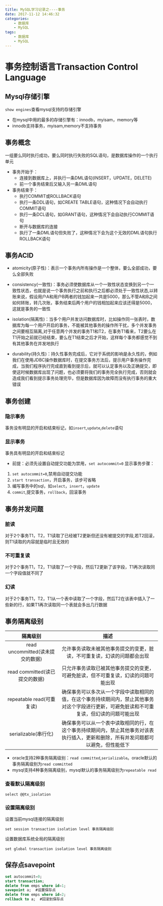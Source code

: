 ```yaml
---
title: MySQL学习记录之----事务
date: 2017-11-12 14:46:32
categories: 
    - 数据库
    - MySQL
tags: 
    - 数据库
    - MySQL 
---
```

# 事务控制语言Transaction Control Language
## Mysql存储引擎
`show engines`查看mysql支持的存储引擎
- 在mysql中用的最多的存储引擎有：innodb，myisam，memory等
- innodb支持事务，myisam,memory不支持事务
## 事务概念
 一组要么同时执行成功，要么同时执行失败的SQL语句，是数据库操作的一个执行单元
- 事务开始于：
    - 连接到数据库上，并执行一条DML语句(INSERT，UPDATE，DELETE)
    - 前一个事务结束后又输入另一条DML语句
- 事务结束于：
    - 执行COMMIT或ROLLBACK语句
    - 执行一条DDL语句，如CREATE TABLE语句，这种情况下会自动执行COMMIT语句
    - 执行一条DCL语句，如GRANT语句，这种情况下会自动执行COMMIT语句
    - 断开与数据库的连接
    - 执行了一条DML语句但失败了，这种情况下会为这个无效的DML语句执行ROLLBACK语句
## 事务ACID
- atomicity(原子性)：表示一个事务内所有操作是一个整体，要么全部成功，要么全部失败

- consistency(一致性)：事务必须使数据库从一个一致性状态变换到另一个一致性状态，也就是说一个事务执行之前和执行之后都必须处于一致性状态,以转账来说，假设用户A和用户B两者的钱加起来一共是5000，那么不管A和B之间如何转账，转几次账，事务结束后两个用户的钱相加起来应该还得是5000，这就是事务的一致性

- isolation(隔离性)：当多个用户并发访问数据库时，比如操作同一张表时，数据库为每一个用户开启的事务，不能被其他事务的操作所干扰，多个并发事务之间要相互隔离,对于任意两个并发的事务T1和T2，在事务T1看来，T2要么在T1开始之前就已经结束，要么在T1结束之后才开始，这样每个事务都感觉不到有其他事务在并发地执行

- durability(持久性)：持久性事务完成后，它对于系统的影响是永久性的，例如我们在使用JDBC操作数据库时，在提交事务方法后，提示用户事务操作完成，当我们程序执行完成直到看到提示后，就可以认定事务以及正确提交，即使这时候数据库出现了问题，也必须要将我们的事务完全执行完成，否则就会造成我们看到提示事务处理完毕，但是数据库因为故障而没有执行事务的重大错误
## 事务创建
### 隐示事务
事务没有明显的开启和结束标记，如`insert`,`update`,`delete`语句
### 显示事务
事务具有明显的开启和结束标记
- 前提：必须先设置自动提交功能为禁用，`set autocommit=0`
显示事务步骤：
1. `set autocommit=0`,禁用自动提交功能
2. `start transaction`，开启事务，该步可省略
3. 编写事务中的sql，如`select`，`insert`，`update`
4. `commit`,提交事务，`rollback`，回滚事务
## 事务并发问题
### 脏读
对于2个事务T1，T2，T1读取了已经被T2更新但还没有被提交的字段,若T2回滚，则T1读取的内容就是临时且无效的
### 不可重复读
对于2个事务T1，T2，T1读取了一个字段，然后T2更新了该字段，T1再次读取同一个字段值就不同了
### 幻读
对于2个事务T1，T2，T1从一个表中读取了一个字段，然后T2在该表中插入了一些新的行，如果T1再次读取同一个表就会多出几行数据
## 事务隔离级别
|隔离级别|描述|
|:-:|:-:|
|read uncommitted(读未提交的数据)|允许事务读取未被其他事务提交的变更，脏读，不可重复读，幻读的问题都会出现|
|read committed(读已提交的数据)|只允许事务读取已被其他事务提交的变更，可避免脏读，但不可重复读，幻读的问题可能出现|
|repeatable read(可重复读)|确保事务可以多次从一个字段中读取相同的值，在这个事务持续期间内，禁止其他事务对这个字段进行更新，可避免脏读和不可重复读，但幻读的问题可能出现|
|serializable(串行化)|确保事务可以从一个表中读取相同的行，在这个事务持续期间内，禁止其他事务对该表执行插入，更新和删除，所有并发问题都可以避免，但性能低下|

- oracle支持2种事务隔离级别：`read committed`,`serializable`。oracle默认的事务隔离级别为`read committed`
- mysql支持4种事务隔离级别，mysql默认的事务隔离级别为`repeatable read`
### 查看默认隔离级别
`select @@tx_isolation`
### 设置隔离级别
设置当前mysql连接的隔离级别

`set session transaction isolation level 事务隔离级别`

设置数据库系统全局的隔离级别

`set global transaction isolation level 事务隔离级别`
## 保存点savepoint
```sql
set autocommit=0;
start transaction;
delete from emps where id=1;
savepoint a;  #设置保存点
delete from emps where id=2;
rollback to a;  #回滚到保存点
```
























